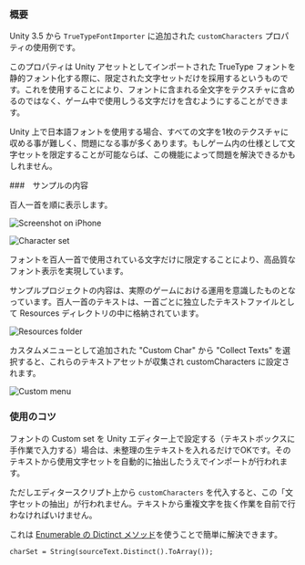 ### 概要

Unity 3.5 から `TrueTypeFontImporter` に追加された `customCharacters` プロパティの使用例です。

このプロパティは Unity アセットとしてインポートされた TrueType フォントを静的フォント化する際に、限定された文字セットだけを採用するというものです。これを使用することにより、フォントに含まれる全文字をテクスチャに含めるのではなく、ゲーム中で使用しうる文字だけを含むようにすることができます。

Unity 上で日本語フォントを使用する場合、すべての文字を1枚のテクスチャに収める事が難しく、問題になる事が多くあります。もしゲーム内の仕様として文字セットを限定することが可能ならば、この機能によって問題を解決できるかもしれません。

###　サンプルの内容

百人一首を順に表示します。

![Screenshot on iPhone](https://github.com/downloads/unity3d-jp/example-customcharset/screenshot-iphone.png)

![Character set](https://github.com/downloads/unity3d-jp/example-customcharset/charset.png)

フォントを百人一首で使用されている文字だけに限定することにより、高品質なフォント表示を実現しています。

サンプルプロジェクトの内容は、実際のゲームにおける運用を意識したものとなっています。百人一首のテキストは、一首ごとに独立したテキストファイルとして Resources ディレクトリの中に格納されています。

![Resources folder](https://github.com/downloads/unity3d-jp/example-customcharset/resources.png)

カスタムメニューとして追加された "Custom Char" から "Collect Texts" を選択すると、これらのテキストアセットが収集され customCharacters に設定されます。

![Custom menu](https://github.com/downloads/unity3d-jp/example-customcharset/custommenu.png)

### 使用のコツ

フォントの Custom set を Unity エディター上で設定する（テキストボックスに手作業で入力する）場合は、未整理の生テキストを入れるだけでOKです。そのテキストから使用文字セットを自動的に抽出したうえでインポートが行われます。

ただしエディタースクリプト上から `customCharacters` を代入すると、この「文字セットの抽出」が行われません。テキストから重複文字を抜く作業を自前で行わなければいけません。

これは [Enumerable の Dictinct メソッド](http://msdn.microsoft.com/en-us/library/bb348436.aspx)を使うことで簡単に解決できます。

    charSet = String(sourceText.Distinct().ToArray());
